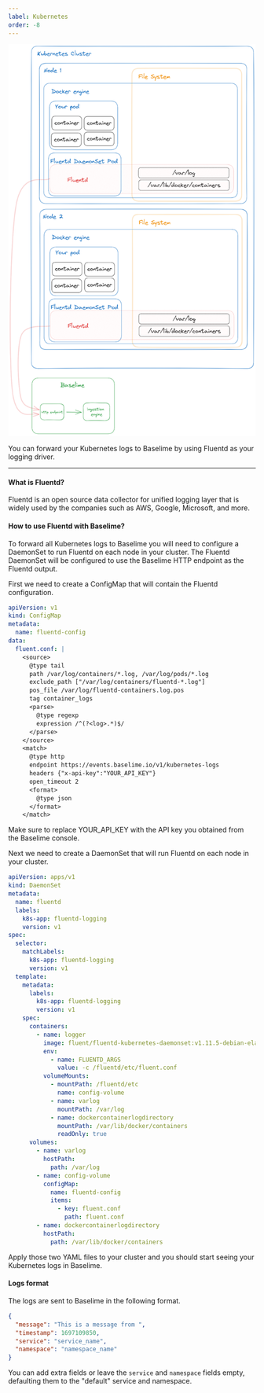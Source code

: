 ```yaml
---
label: Kubernetes
order: -8
---
```


![Sending Telemetry data to Baselime](../assets/images/illustrations/sending-data/kubernetes-ingestion.png)

You can forward your Kubernetes logs to Baselime by using Fluentd as your logging driver.

---

#### What is Fluentd?
Fluentd is an open source data collector for unified logging layer that is widely used
by the companies such as AWS, Google, Microsoft, and more.

#### How to use Fluentd with Baselime?

To forward all Kubernetes logs to Baselime you will need to configure a DaemonSet
to run Fluentd on each node in your cluster. The Fluentd DaemonSet will be configured
to use the Baselime HTTP endpoint as the Fluentd output.

First we need to create a ConfigMap that will contain the Fluentd configuration.
```yaml # :icon-code: config.yaml
apiVersion: v1
kind: ConfigMap
metadata:
  name: fluentd-config
data:
  fluent.conf: |
    <source>
      @type tail
      path /var/log/containers/*.log, /var/log/pods/*.log
      exclude_path ["/var/log/containers/fluentd-*.log"]
      pos_file /var/log/fluentd-containers.log.pos
      tag container_logs
      <parse>
        @type regexp
        expression /^(?<log>.*)$/
      </parse>
    </source>
    <match>
      @type http
      endpoint https://events.baselime.io/v1/kubernetes-logs
      headers {"x-api-key":"YOUR_API_KEY"}
      open_timeout 2
      <format>
        @type json
      </format>
    </match>
```

Make sure to replace YOUR_API_KEY with the API key you obtained from the Baselime console.

Next we need to create a DaemonSet that will run Fluentd on each node in your cluster.
```yaml # :icon-code: daemonset.yaml
apiVersion: apps/v1
kind: DaemonSet
metadata:
  name: fluentd
  labels:
    k8s-app: fluentd-logging
    version: v1
spec:
  selector:
    matchLabels:
      k8s-app: fluentd-logging
      version: v1
  template:
    metadata:
      labels:
        k8s-app: fluentd-logging
        version: v1
    spec:
      containers:
        - name: logger
          image: fluent/fluentd-kubernetes-daemonset:v1.11.5-debian-elasticsearch7-1.1
          env:
            - name: FLUENTD_ARGS
              value: -c /fluentd/etc/fluent.conf
          volumeMounts:
            - mountPath: /fluentd/etc
              name: config-volume
            - name: varlog
              mountPath: /var/log
            - name: dockercontainerlogdirectory
              mountPath: /var/lib/docker/containers
              readOnly: true
      volumes:
        - name: varlog
          hostPath:
            path: /var/log
        - name: config-volume
          configMap:
            name: fluentd-config
            items:
              - key: fluent.conf
                path: fluent.conf
        - name: dockercontainerlogdirectory
          hostPath:
            path: /var/lib/docker/containers
```

Apply those two YAML files to your cluster and you should start seeing your Kubernetes logs
in Baselime.

#### Logs format
The logs are sent to Baselime in the following format.
```json
{
  "message": "This is a message from ",
  "timestamp": 1697109850,
  "service": "service_name",
  "namespace": "namespace_name"
}
```

You can add extra fields or leave the `service` and `namespace` fields empty, defaulting them
to the "default" service and namespace.